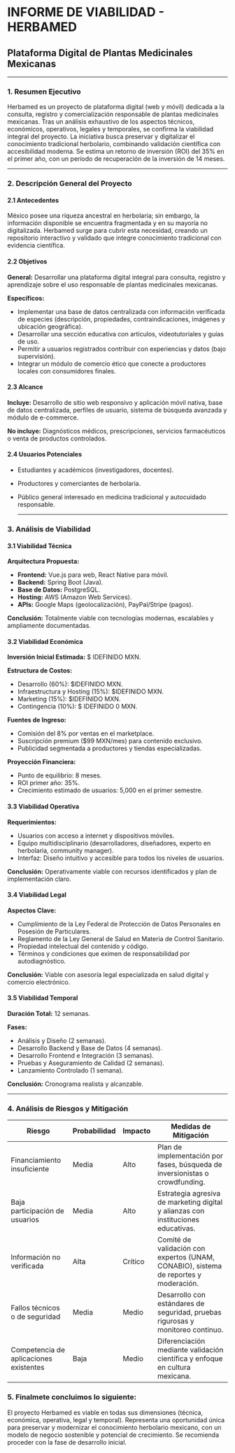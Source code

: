 # INFORME DE VIABILIDAD - HERBAMED

## Plataforma Digital de Plantas Medicinales Mexicanas

---

### 1. Resumen Ejecutivo
Herbamed es un proyecto de plataforma digital (web y móvil) dedicada a la consulta, registro y comercialización responsable de plantas medicinales mexicanas. Tras un análisis exhaustivo de los aspectos técnicos, económicos, operativos, legales y temporales, se confirma la viabilidad integral del proyecto. La iniciativa busca preservar y digitalizar el conocimiento tradicional herbolario, combinando validación científica con accesibilidad moderna. Se estima un retorno de inversión (ROI) del 35% en el primer año, con un período de recuperación de la inversión de 14 meses.

---

### 2. Descripción General del Proyecto

#### 2.1 Antecedentes
México posee una riqueza ancestral en herbolaria; sin embargo, la información disponible se encuentra fragmentada y en su mayoría no digitalizada. Herbamed surge para cubrir esta necesidad, creando un repositorio interactivo y validado que integre conocimiento tradicional con evidencia científica.

#### 2.2 Objetivos

**General:** Desarrollar una plataforma digital integral para consulta, registro y aprendizaje sobre el uso responsable de plantas medicinales mexicanas.

**Específicos:**
- Implementar una base de datos centralizada con información verificada de especies (descripción, propiedades, contraindicaciones, imágenes y ubicación geográfica).
- Desarrollar una sección educativa con artículos, videotutoriales y guías de uso.
- Permitir a usuarios registrados contribuir con experiencias y datos (bajo supervisión).
- Integrar un módulo de comercio ético que conecte a productores locales con consumidores finales.

#### 2.3 Alcance
**Incluye:** Desarrollo de sitio web responsivo y aplicación móvil nativa, base de datos centralizada, perfiles de usuario, sistema de búsqueda avanzada y módulo de e-commerce.

**No incluye:** Diagnósticos médicos, prescripciones, servicios farmacéuticos o venta de productos controlados.

#### 2.4 Usuarios Potenciales
- Estudiantes y académicos (investigadores, docentes).
- Productores y comerciantes de herbolaria.
- Público general interesado en medicina tradicional y autocuidado responsable.

  ---

### 3. Análisis de Viabilidad

#### 3.1 Viabilidad Técnica
**Arquitectura Propuesta:**
- **Frontend:** Vue.js para web, React Native para móvil.
- **Backend:** Spring Boot (Java).
- **Base de Datos:** PostgreSQL.
- **Hosting:** AWS (Amazon Web Services).
- **APIs:** Google Maps (geolocalización), PayPal/Stripe (pagos).

**Conclusión:** Totalmente viable con tecnologías modernas, escalables y ampliamente documentadas.

#### 3.2 Viabilidad Económica
**Inversión Inicial Estimada:** $ IDEFINIDO MXN.

**Estructura de Costos:**
- Desarrollo (60%): $IDEFINIDO MXN.
- Infraestructura y Hosting (15%): $IDEFINIDO MXN.
- Marketing (15%): $IDEFINIDO  MXN.
- Contingencia (10%): $ IDEFINIDO 0 MXN.

**Fuentes de Ingreso:**
- Comisión del 8% por ventas en el marketplace.
- Suscripción premium ($99 MXN/mes) para contenido exclusivo.
- Publicidad segmentada a productores y tiendas especializadas.

**Proyección Financiera:**
- Punto de equilibrio: 8 meses.
- ROI primer año: 35%.
- Crecimiento estimado de usuarios: 5,000 en el primer semestre.

#### 3.3 Viabilidad Operativa
**Requerimientos:**
- Usuarios con acceso a internet y dispositivos móviles.
- Equipo multidisciplinario (desarrolladores, diseñadores, experto en herbolaria, community manager).
- Interfaz: Diseño intuitivo y accesible para todos los niveles de usuarios.

**Conclusión:** Operativamente viable con recursos identificados y plan de implementación claro.

#### 3.4 Viabilidad Legal
**Aspectos Clave:**
- Cumplimiento de la Ley Federal de Protección de Datos Personales en Posesión de Particulares.
- Reglamento de la Ley General de Salud en Materia de Control Sanitario.
- Propiedad intelectual del contenido y código.
- Términos y condiciones que eximen de responsabilidad por autodiagnóstico.

**Conclusión:** Viable con asesoría legal especializada en salud digital y comercio electrónico.

#### 3.5 Viabilidad Temporal
**Duración Total:** 12 semanas.

**Fases:**
- Análisis y Diseño (2 semanas).
- Desarrollo Backend y Base de Datos (4 semanas).
- Desarrollo Frontend e Integración (3 semanas).
- Pruebas y Aseguramiento de Calidad (2 semanas).
- Lanzamiento Controlado (1 semana).

**Conclusión:** Cronograma realista y alcanzable.

---

### 4. Análisis de Riesgos y Mitigación

| Riesgo                          | Probabilidad | Impacto | Medidas de Mitigación                                                      |
|---------------------------------|--------------|---------|---------------------------------------------------------------------------|
| Financiamiento insuficiente      | Media        | Alto    | Plan de implementación por fases, búsqueda de inversionistas o crowdfunding. |
| Baja participación de usuarios   | Media        | Alto    | Estrategia agresiva de marketing digital y alianzas con instituciones educativas. |
| Información no verificada        | Alta         | Crítico | Comité de validación con expertos (UNAM, CONABIO), sistema de reportes y moderación. |
| Fallos técnicos o de seguridad   | Media        | Medio   | Desarrollo con estándares de seguridad, pruebas rigurosas y monitoreo continuo. |
| Competencia de aplicaciones existentes | Baja   | Medio   | Diferenciación mediante validación científica y enfoque en cultura mexicana. |

### 5. Finalmete concluimos lo siguiente:
El proyecto Herbamed es viable en todas sus dimensiones (técnica, económica, operativa, legal y temporal). Representa una oportunidad única para preservar y modernizar el conocimiento herbolario mexicano, con un modelo de negocio sostenible y potencial de crecimiento. Se recomienda proceder con la fase de desarrollo inicial.
